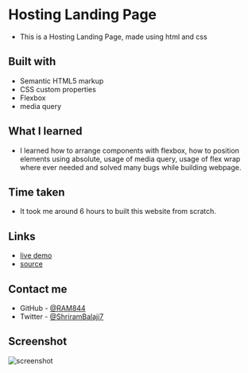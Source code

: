 # Hosting Landing Page

- This is a Hosting Landing Page, made using html and css 


## Built with

- Semantic HTML5 markup
- CSS custom properties
- Flexbox
- media query


## What I learned
- I learned how to arrange components with flexbox, how to position elements using absolute, usage of media query, usage of flex wrap where ever needed and solved many bugs while building webpage.

## Time taken
- It took me around 6 hours to built this website from scratch.

## Links
- [live demo](#)
- [source](#)


## Contact me
- GitHub - [@RAM844](https://github.com/RAM844)
- Twitter - [@ShriramBalaji7](https://www.twitter.com/ShriramBalaji7)

## Screenshot

![screenshot](./screenshot.png)